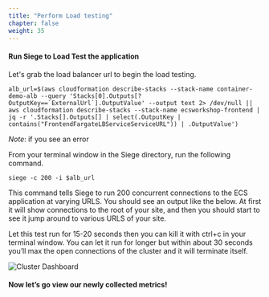 ```yaml
---
title: "Perform Load testing"
chapter: false
weight: 35
---
```


#### Run Siege to Load Test the application 

Let's grab the load balancer url to begin the load testing.

```
alb_url=$(aws cloudformation describe-stacks --stack-name container-demo-alb --query 'Stacks[0].Outputs[?OutputKey==`ExternalUrl`].OutputValue' --output text 2> /dev/null || aws cloudformation describe-stacks --stack-name ecsworkshop-frontend | jq -r '.Stacks[].Outputs[] | select(.OutputKey | contains("FrontendFargateLBServiceServiceURL")) | .OutputValue')
```

*Note*: if you see an error

From your terminal window in the Siege directory, run the following command. 

```
siege -c 200 -i $alb_url
```

This command tells Siege to run 200 concurrent connections to the ECS application at varying URLS. You should see an output like the below. At first it will show connections to the root of your site, and then you should start to see it jump around to various URLS of your site.

Let this test run for 15-20 seconds then you can kill it with ctrl+c in your terminal window. You can let it run for longer but within about 30 seconds you’ll max the open connections of the cluster and it will terminate itself.

![Cluster Dashboard](/images/ContainerInsights15.png)

#### Now let’s go view our newly collected metrics!

